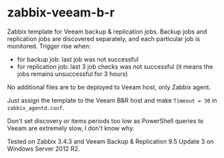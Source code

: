 # zabbix-veeam-b-r

Zabbix template for Veeam backup & replication jobs. Backup jobs and replication jobs are discovered separately, and each particular job is monitored.
Trigger rise when:
 - for backup job: last job was not successful 
 - for replication job: last 3 job checks was not successful (it means the jobs remains unsuccessful for 3 hours)

No additional files are to be deployed to Veeam host, only Zabbix agent.

Just assign the template to the Veeam B&R host and make ``Timeout = 30`` in ``zabbix_agentd.conf``.

Don't set discovery or items periods too low as PowerShell queries to Veeam are extremely slow, I don't know why.

Tested on Zabbix 3.4.3 and Veeam Backup & Replication 9.5 Update 3 on Windows Server 2012 R2.
